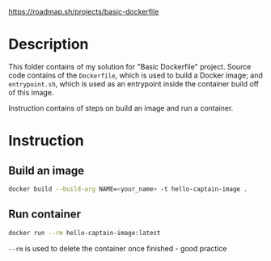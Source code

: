 https://roadmap.sh/projects/basic-dockerfile

# Description
This folder contains of my solution for "Basic Dockerfile" project. Source code contains of the `Dockerfile`, which is used to build a Docker image; and `entrypoint.sh`, which is used as an entrypoint inside the container build off of this image.

Instruction contains of steps on build an image and run a container.

# Instruction

## Build an image
```bash
docker build --build-arg NAME=<your_name> -t hello-captain-image .
```

## Run container
```bash
docker run --rm hello-captain-image:latest
```
`--rm` is used to delete the container once finished - good practice
